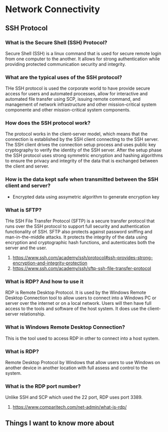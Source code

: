 # Network Connectivity

## SSH Protocol
### What is the Secure Shell (SSH) Protocol?
Secure Shell (SSH) is a linux command that is used for secure remote login from one computer to the another. It allows for strong authentication while providing protected communication security and integrity. 

### What are the typical uses of the SSH protocol?
THe SSH protocol is used the corporate world to have provide secure access for users and automated processes, allow for interactive and automated file transfer using SCP, issuing remote command, and management of network infrastructure and other mission-critical system componente and other mission-critical system components.

### How does the SSH protocol work?
The protocol works in the client-server model, which means that the connection is established by the SSH client connecting to the SSH server. 
The SSH client drives the connection setup process and uses public key cryptography to verify the identity of the SSH server. 
After the setup phase the SSH protocol uses strong symmetric encryption and hashing algorithms to ensure the privacy and integrity of the data that is exchanged between the client and server.

### How is the data kept safe when transmitted between the SSH client and server?
- Encrypted data using assymetric algorithm to generate encryption key

### What is SFTP?
THe SSH File Transfer Protocol (SFTP) is a secure transfer protocol that runs over the SSH protocol to support full security and authentication functionality of SSH.
SFTP also protects against password sniffing and man-in-the-middle attacks. It protects the integrity of the data using encryption and cryptographic hash functions, and autenticates both the server and the user.

1. https://www.ssh.com/academy/ssh/protocol#ssh-provides-strong-encryption-and-integrity-protection
2. https://www.ssh.com/academy/ssh/sftp-ssh-file-transfer-protocol


### What is RDP? And how to use it
RDP is Remote Desktop Protocol. It is used by the Windows Remote Desktop Connection tool to allow users to connect into a Windows PC or server over the internet or on a local network. Users will then have full access to the tools and software of the host system. 
It does use the client-server relationship.

### What is Windows Remote Desktop Connection?
This is the tool used to access RDP in other to connect into a host system.

### What is RDP?
Remote Desktop Protocol by Windows that allow users to use Windows on another device in another location with full assess and control to the system. 

### What is the RDP port number?
Unlike SSH and SCP which used the 22 port, RDP uses port 3389. 



1. https://www.comparitech.com/net-admin/what-is-rdp/


## Things I want to know more about

